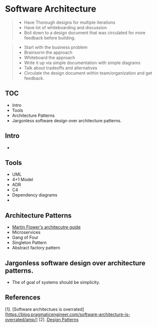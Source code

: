 # Software Architecture

> * Have Thorough designs for multiple iterations
> * Have lot of whiteboarding and discussion
> * Boil down to a design document that was circulated for more feedback before building.



> * Start with the business problem
> * Brainsorm the approach
> * Whiteboard the approach
> * Write it up via simple documentation with simple diagrams
> * Talk about tradeoffs and alternatives
> * Circulate the design document within team/organization and get feedback.

## TOC
* Intro
* Tools
* Architecture Patterns
* Jargonless software design over architecture patterns.


## Intro
* 

## Tools
* UML
* 4+1 Model
* ADR
* C4
* Dependency diagrams
* 

## Architecture Patterns
* [Martin Flower's architecutre guide](https://martinfowler.com/architecture/)
* Microservices
* Gang of Four
* Singleton Pattern
* Abstract factory pattern

## Jargonless software design over architecture patterns.
* The of goal of systems should be simplicity.

## References
[1]. [Software architectues is overrated][https://blog.pragmaticengineer.com/software-architecture-is-overrated/amp/]
[2]. [Design Patterns](https://www.tutorialspoint.com/design_pattern/index.htm)
